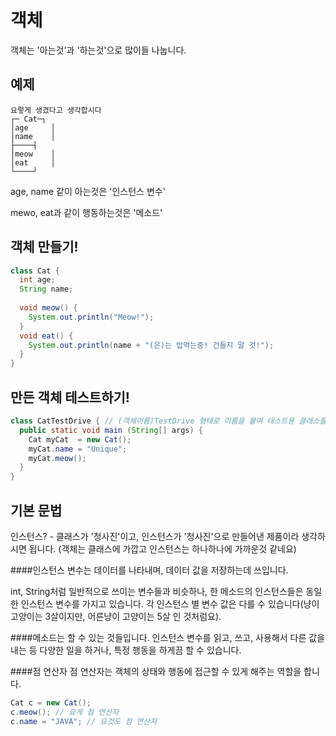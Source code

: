 객체
========
객체는 '아는것'과 '하는것'으로 많이들 나눕니다.

예제
----------
```
요렇게 생겼다고 생각합시다
┌─ Cat─┐
│age     │
│name    │
├────┤
│meow    │
│eat     │
└────┘
```
age, name 같이 아는것은 '인스턴스 변수'

mewo, eat과 같이 행동하는것은 '메소드'

객체 만들기!
-------------
```java
class Cat {
  int age;
  String name;
  
  void meow() {
    System.out.println("Meow!");
  }
  void eat() {
    System.out.println(name + "(은)는 밥먹는중! 건들지 말 것!");
  }
}
```

만든 객체 테스트하기!
-----------------------
```java
class CatTestDrive { // (객체이름)TestDrive 형태로 이름을 붙여 테스트용 클래스를 만듭니다
  public static void main (String[] args) {
    Cat myCat  = new Cat();
    myCat.name = "Unique";
    myCat.meow();
  }
}
```

기본 문법
-----------
인스턴스? - 클래스가 '청사진'이고, 인스턴스가 '청사진'으로 만들어낸 제품이라 생각하시면 됩니다. (객체는 클래스에
가깝고 인스턴스는 하나하나에 가까운것 같네요)


####인스턴스 변수는 데이터를 나타내며, 
데이터 값을 저장하는데 쓰입니다.

int, String처럼 일반적으로 쓰이는 변수들과 비슷하나, 
한 메소드의 인스턴스들은 동일한 인스턴스 변수를 가지고 있습니다.
각 인스턴스 별 변수 값은 다를 수 있습니다(냥이 고양이는 3살이지만, 어른냥이 고양이는 5살 인 것처럼요).

####메소드는 할 수 있는 것들입니다.
인스턴스 변수를 읽고, 쓰고, 사용해서 다른 값을 내는 등 다양한 일을 하거나, 
특정 행동을 하게끔 할 수 있습니다.

####점 연산자
점 연산자는 객체의 상태와 행동에 접근할 수 있게 해주는 역할을 합니다.
```java
Cat c = new Cat();
c.meow(); // 요게 점 연산자
c.name = "JAVA"; // 요것도 점 연산자
```
